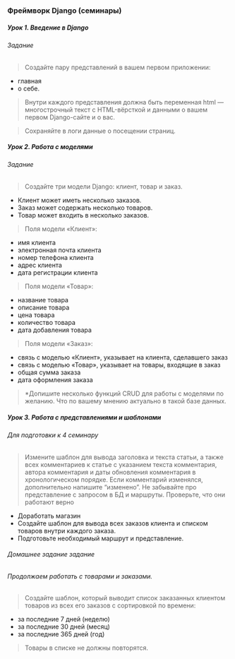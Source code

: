 ### Фреймворк Django (семинары)
##### Урок 1. Введение в Django
###### Задание
> Создайте пару представлений в вашем первом приложении:
- главная
- о себе.

>Внутри каждого представления должна быть переменная html — многострочный текст с HTML-вёрсткой и данными о вашем первом Django-сайте и о вас.

>Сохраняйте в логи данные о посещении страниц.


##### Урок 2. Работа с моделями
###### Задание

>Создайте три модели Django: клиент, товар и заказ.

- Клиент может иметь несколько заказов.
- Заказ может содержать несколько товаров.
- Товар может входить в несколько заказов.

>Поля модели «Клиент»:
- имя клиента
- электронная почта клиента
- номер телефона клиента
- адрес клиента
- дата регистрации клиента

>Поля модели «Товар»:
- название товара
- описание товара
- цена товара 
- количество товара
- дата добавления товара

>Поля модели «Заказ»:
- связь с моделью «Клиент», указывает на клиента, сделавшего заказ
- связь с моделью «Товар», указывает на товары, входящие в заказ
- общая сумма заказа
- дата оформления заказа

>*Допишите несколько функций CRUD для работы с моделями по желанию. Что по вашему мнению актуально в такой базе данных.


##### Урок 3. Работа с представлениями и шаблонами
###### Для подготовки к 4 семинару
>Измените шаблон для вывода заголовка и текста статьи, а также всех комментариев к статье с указанием текста комментария, автора комментария и даты обновления комментария в хронологическом порядке.
Если комментарий изменялся, дополнительно напишите “изменено”.
Не забывайте про представление с запросом в БД и маршруты. Проверьте, что они работают верно

- Доработать магазин
- Создайте шаблон для вывода всех заказов клиента и списком товаров внутри каждого заказа.
- Подготовьте необходимый маршрут и представление.

###### Домашнее задание задание
###### Продолжаем работать с товарами и заказами.

>Создайте шаблон, который выводит список заказанных клиентом товаров из всех его заказов с сортировкой по времени:
- за последние 7 дней (неделю)
- за последние 30 дней (месяц)
- за последние 365 дней (год)

>Товары в списке не должны повторятся.